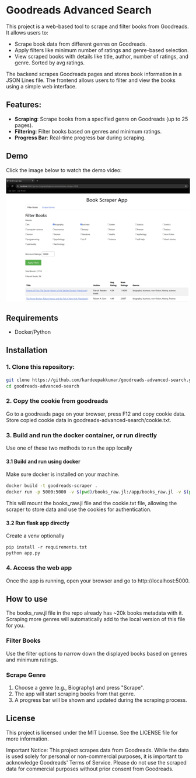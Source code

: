 # Goodreads Advanced Search
This project is a web-based tool to scrape and filter books from Goodreads. It allows users to:
- Scrape book data from different genres on Goodreads.
- Apply filters like minimum number of ratings and genre-based selection.
- View scraped books with details like title, author, number of ratings, and genre. Sorted by avg ratings.
  
The backend scrapes Goodreads pages and stores book information in a JSON Lines file. The frontend allows users to filter and view the books using a simple web interface.

## Features:
- **Scraping**: Scrape books from a specified genre on Goodreads (up to 25 pages).
- **Filtering**: Filter books based on genres and minimum ratings.
- **Progress Bar**: Real-time progress bar during scraping.
  
## Demo

Click the image below to watch the demo video:

<a href="https://youtu.be/zUempuYsEoQ" target="_blank">
  <img src="demo.png" alt="Demo of Goodreads Advanced Search" style="max-width: 100%;">
</a>



## Requirements

- Docker/Python

## Installation

### 1. Clone this repository:

```bash
git clone https://github.com/kardeepakkumar/goodreads-advanced-search.git
cd goodreads-advanced-search
```

### 2. Copy the cookie from goodreads
Go to a goodreads page on your browser, press F12 and copy cookie data.
Store copied cookie data in goodreads-advanced-search/cookie.txt.

### 3. Build and run the docker container, or run directly

Use one of these two methods to run the app locally
#### 3.1 Build and run using docker
Make sure docker is installed on your machine.
```bash
docker build -t goodreads-scraper .
docker run -p 5000:5000 -v $(pwd)/books_raw.jl:/app/books_raw.jl -v $(pwd)/cookie.txt:/app/cookie.txt goodreads-scraper
```
This will mount the books_raw.jl file and the cookie.txt file, allowing the scraper to store data and use the cookies for authentication.

#### 3.2 Run flask app directly

Create a venv optionally
```
pip install -r requirements.txt
python app.py
```

### 4. Access the web app
Once the app is running, open your browser and go to http://localhost:5000.

## How to use

The books_raw.jl file in the repo already has ~20k books metadata with it. Scraping more genres will automatically add to the local version of this file for you.

### Filter Books
Use the filter options to narrow down the displayed books based on genres and minimum ratings.

### Scrape Genre
1. Choose a genre (e.g., Biography) and press "Scrape".
1. The app will start scraping books from that genre.
1. A progress bar will be shown and updated during the scraping process.

## License
This project is licensed under the MIT License. See the LICENSE file for more information.

Important Notice: This project scrapes data from Goodreads. While the data is used solely for personal or non-commercial purposes, it is important to acknowledge Goodreads' Terms of Service. Please do not use the scraped data for commercial purposes without prior consent from Goodreads.